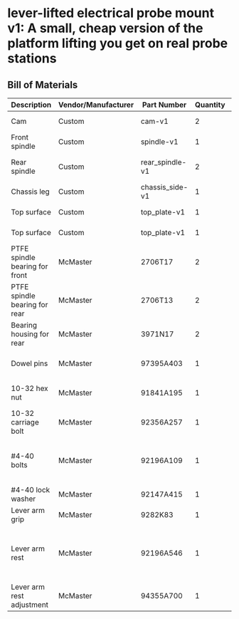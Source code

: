 # lever-lifted electrical probe mount v1: A small, cheap version of the platform lifting you get on real probe stations



## Bill of Materials

| Description  | Vendor/Manufacturer | Part Number | Quantity | Comments |
| ------------- | ------------- | ------------- | ------------- | ---- |
| Cam 	         |	Custom	|	 cam-v1		| 	2	| 	Steel recommended 	|
| Front spindle  |	Custom 	|  spindle-v1 |	1	|	 |
| Rear spindle	 |	Custom 	|  rear_spindle-v1 |	2	|	Frontward for chassis rigidity |
| Chassis leg	   |	Custom 	|  chassis_side-v1 |	1	|	 |
| Top surface	   |	Custom 	|  top_plate-v1    |	1	|	Steel or other magnetic |
| Top surface	   |	Custom 	|  top_plate-v1    |	1	|	Steel or other magnetic |
| PTFE spindle bearing for front  | McMaster | 2706T17		|	2 |	|
| PTFE spindle bearing for rear   | McMaster | 2706T13		|	2 |	|
| Bearing housing for rear        | McMaster | 3971N17    |	2 |	|
| Dowel pins | McMaster | 	97395A403	|	1	| Shared with fiber probe arms v1	|
| 10-32 hex nut | McMaster | 	91841A195	|	1	| Box of 100. Lock height adjustment	|
| 10-32 carriage bolt | McMaster | 	92356A257	|	1	| Box of 50. Set height adjustment	|
| #4-40 bolts | McMaster | 	92196A109	|	1	| Attach lever arm to cam. 7/16". 3/8" or 1/2" should also work |
| #4-40 lock washer | McMaster | 	92147A415	|	1	| Attach lever arm to cam. |
| Lever arm grip | McMaster | 	9282K83	|	1	| Set of six	|
| Lever arm rest | McMaster | 	92196A546	|	1	| Box of 25. Partially-threaded machine screw. Also need nut. 	|
| Lever arm rest adjustment | McMaster | 	94355A700	|	1	| 4-40 setscrew. Also need nut. |
